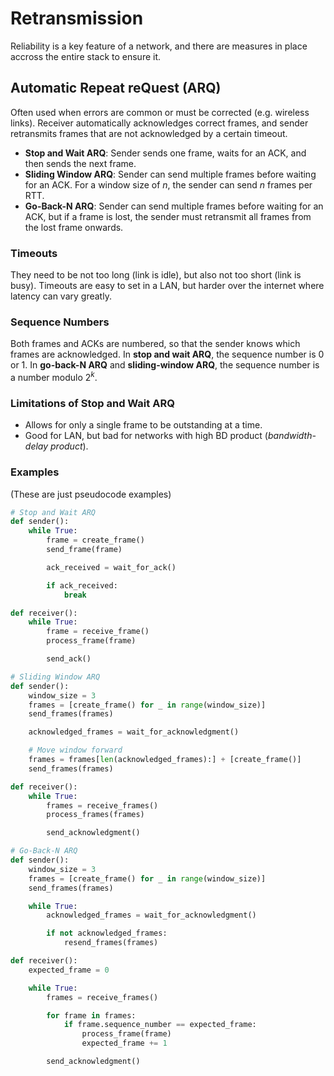 # Retransmission

Reliability is a key feature of a network, and there are measures in place accross the entire stack to ensure it.

## Automatic Repeat reQuest (ARQ)

Often used when errors are common or must be corrected (e.g. wireless links). Receiver automatically acknowledges correct frames, and sender retransmits frames that are not acknowledged by a certain timeout.

- **Stop and Wait ARQ**: Sender sends one frame, waits for an ACK, and then sends the next frame.
- **Sliding Window ARQ**: Sender can send multiple frames before waiting for an ACK. For a window size of $n$, the sender can send $n$ frames per RTT.
- **Go-Back-N ARQ**: Sender can send multiple frames before waiting for an ACK, but if a frame is lost, the sender must retransmit all frames from the lost frame onwards.

### Timeouts

They need to be not too long (link is idle), but also not too short (link is busy). Timeouts are easy to set in a LAN, but harder over the internet where latency can vary greatly.

### Sequence Numbers

Both frames and ACKs are numbered, so that the sender knows which frames are acknowledged. In **stop and wait ARQ**, the sequence number is 0 or 1. In **go-back-N ARQ** and **sliding-window ARQ**, the sequence number is a number modulo $2^k$.


### Limitations of Stop and Wait ARQ

- Allows for only a single frame to be outstanding at a time.
- Good for LAN, but bad for networks with high BD product (*bandwidth-delay product*).


### Examples

(These are just pseudocode examples)

```python
# Stop and Wait ARQ
def sender():
    while True:
        frame = create_frame()
        send_frame(frame)

        ack_received = wait_for_ack()

        if ack_received:
            break

def receiver():
    while True:
        frame = receive_frame()
        process_frame(frame)

        send_ack()

```

```python
# Sliding Window ARQ
def sender():
    window_size = 3
    frames = [create_frame() for _ in range(window_size)]
    send_frames(frames)

    acknowledged_frames = wait_for_acknowledgment()

    # Move window forward
    frames = frames[len(acknowledged_frames):] + [create_frame()]
    send_frames(frames)

def receiver():
    while True:
        frames = receive_frames()
        process_frames(frames)

        send_acknowledgment()
```

```python
# Go-Back-N ARQ
def sender():
    window_size = 3
    frames = [create_frame() for _ in range(window_size)]
    send_frames(frames)

    while True:
        acknowledged_frames = wait_for_acknowledgment()

        if not acknowledged_frames:
            resend_frames(frames)

def receiver():
    expected_frame = 0

    while True:
        frames = receive_frames()

        for frame in frames:
            if frame.sequence_number == expected_frame:
                process_frame(frame)
                expected_frame += 1

        send_acknowledgment()
```

